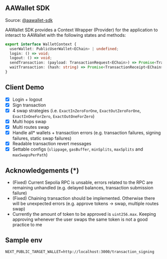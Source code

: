## AAWallet SDK

Source: [@aawallet-sdk](./aawallet-sdk/index.ts)

AAWallet SDK provides a Context Wrapper (Provider) for the application to interact to AAWallet with the following states and methods:

```ts
export interface WalletContext {
  userWallet: PublicUserWallet<EChain> | undefined;
  login: () => void;
  logout: () => void;
  sendTransaction: (payload: TransactionRequest<EChain>) => Promise<TransactionResponse<EChain>>
  waitTransaction: (hash: string) => Promise<TransactionReceipt<EChain>>
}
```

## Client Demo

- [x] Login + logout
- [x] Sign transaction
- [x] 4 swap strategies (i.e. `ExactInZeroForOne`, `ExactOutZeroForOne`, `ExactInOneForZero`, `ExactOutOneForZero`)
- [x] Multi hops swap
- [x] Multi routes swap
- [x] Handle all* wallets + transaction errors (e.g. transaction failures, signing failures, static swap failures)
- [x] Readable transaction revert messages
- [x] Settable configs (`slippage`, `gasBuffer`, `minSplits`, `maxSplits` and `maxSwapsPerPath`)

## Acknowledgements (*)

- (Fixed) Current Sepolia RPC is unsable, errors related to the RPC are remaining unhandled (e.g. delayed balances, transaction submission failure)
- (Fixed) Chaining transaction should be implemented. Otherwise there will be unexpected errors (e.g. approve tokens -> swap, multiple routes swap)
- Currently the amount of token to be approved is `uint256.max`. Keeping approving whenever the user swaps the same token is not a good practice to me

## Sample env

```env
NEXT_PUBLIC_TARGET_WALLET=http://localhost:3000/transaction_signing
```
